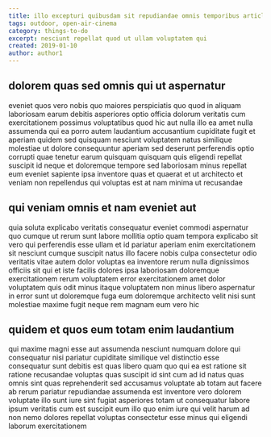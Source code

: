 ```yaml
---
title: illo excepturi quibusdam sit repudiandae omnis temporibus article 7237
tags: outdoor, open-air-cinema
category: things-to-do
excerpt: nesciunt repellat quod ut ullam voluptatem qui
created: 2019-01-10
author: author1
---
```


## dolorem quas sed omnis qui ut aspernatur

eveniet quos vero nobis quo maiores perspiciatis quo quod in aliquam laboriosam earum debitis asperiores optio officia dolorum veritatis cum exercitationem possimus voluptatibus quod hic aut nulla illo ea amet nulla assumenda qui ea porro autem laudantium accusantium cupiditate fugit et aperiam quidem sed quisquam nesciunt voluptatem natus similique molestiae ut dolore consequuntur aperiam sed deserunt perferendis optio corrupti quae tenetur earum quisquam quisquam quis eligendi repellat suscipit id neque et doloremque tempore sed laboriosam minus repellat eum eveniet sapiente ipsa inventore quas et quaerat et ut architecto et veniam non repellendus qui voluptas est at nam minima ut recusandae

## qui veniam omnis et nam eveniet aut

quia soluta explicabo veritatis consequatur eveniet commodi aspernatur quo cumque ut rerum sunt labore mollitia optio quam tempora explicabo sit vero qui perferendis esse ullam et id pariatur aperiam enim exercitationem sit nesciunt cumque suscipit natus illo facere nobis culpa consectetur odio veritatis vitae autem dolor voluptas ea inventore rerum nulla dignissimos officiis sit qui et iste facilis dolores ipsa laboriosam doloremque exercitationem rerum voluptatem error exercitationem amet dolor voluptatem quis odit minus itaque voluptatem non minus libero aspernatur in error sunt ut doloremque fuga eum doloremque architecto velit nisi sunt molestiae maxime fugit neque rem magnam eum vero hic

## quidem et quos eum totam enim laudantium

qui maxime magni esse aut assumenda nesciunt numquam dolore qui consequatur nisi pariatur cupiditate similique vel distinctio esse consequatur sunt debitis est quas libero quam quo qui ea est ratione sit ratione recusandae voluptas quas suscipit id sint cum ad id natus quas omnis sint quas reprehenderit sed accusamus voluptate ab totam aut facere ab rerum pariatur repudiandae assumenda est inventore vero dolorem voluptate illo sunt iure sint fugiat asperiores totam ut consequatur labore ipsum veritatis cum est suscipit eum illo quo enim iure qui velit harum ad non nemo dolores repellat voluptas consectetur esse minus qui eligendi laborum exercitationem
